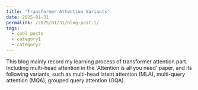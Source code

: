 ```yaml
---
title: 'Transformer Attention Variants'
date: 2025-01-31
permalink: /2025/01/31/blog-post-1/
tags:
  - cool posts
  - category1
  - category2
---
```


This blog mainly record my learning process of transformer attention part. Including multi-head attention in the 'Attention is all you need' paper, and its following variants, 
such as multi-head latent attention (MLA), multi-query attention (MQA), grouped query attention (GQA). 

